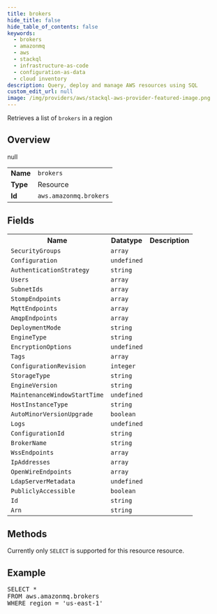 ```yaml
---
title: brokers
hide_title: false
hide_table_of_contents: false
keywords:
  - brokers
  - amazonmq
  - aws
  - stackql
  - infrastructure-as-code
  - configuration-as-data
  - cloud inventory
description: Query, deploy and manage AWS resources using SQL
custom_edit_url: null
image: /img/providers/aws/stackql-aws-provider-featured-image.png
---
```

Retrieves a list of <code>brokers</code> in a region

## Overview
<table><tbody>
<tr><td><b>Name</b></td><td><code>brokers</code></td></tr>
<tr><td><b>Type</b></td><td>Resource</td></tr>
null
<tr><td><b>Id</b></td><td><code>aws.amazonmq.brokers</code></td></tr>
</tbody></table>

## Fields
<table><tbody>
<tr><th>Name</th><th>Datatype</th><th>Description</th></tr>
<tr><td><code>SecurityGroups</code></td><td><code>array</code></td><td></td></tr><tr><td><code>Configuration</code></td><td><code>undefined</code></td><td></td></tr><tr><td><code>AuthenticationStrategy</code></td><td><code>string</code></td><td></td></tr><tr><td><code>Users</code></td><td><code>array</code></td><td></td></tr><tr><td><code>SubnetIds</code></td><td><code>array</code></td><td></td></tr><tr><td><code>StompEndpoints</code></td><td><code>array</code></td><td></td></tr><tr><td><code>MqttEndpoints</code></td><td><code>array</code></td><td></td></tr><tr><td><code>AmqpEndpoints</code></td><td><code>array</code></td><td></td></tr><tr><td><code>DeploymentMode</code></td><td><code>string</code></td><td></td></tr><tr><td><code>EngineType</code></td><td><code>string</code></td><td></td></tr><tr><td><code>EncryptionOptions</code></td><td><code>undefined</code></td><td></td></tr><tr><td><code>Tags</code></td><td><code>array</code></td><td></td></tr><tr><td><code>ConfigurationRevision</code></td><td><code>integer</code></td><td></td></tr><tr><td><code>StorageType</code></td><td><code>string</code></td><td></td></tr><tr><td><code>EngineVersion</code></td><td><code>string</code></td><td></td></tr><tr><td><code>MaintenanceWindowStartTime</code></td><td><code>undefined</code></td><td></td></tr><tr><td><code>HostInstanceType</code></td><td><code>string</code></td><td></td></tr><tr><td><code>AutoMinorVersionUpgrade</code></td><td><code>boolean</code></td><td></td></tr><tr><td><code>Logs</code></td><td><code>undefined</code></td><td></td></tr><tr><td><code>ConfigurationId</code></td><td><code>string</code></td><td></td></tr><tr><td><code>BrokerName</code></td><td><code>string</code></td><td></td></tr><tr><td><code>WssEndpoints</code></td><td><code>array</code></td><td></td></tr><tr><td><code>IpAddresses</code></td><td><code>array</code></td><td></td></tr><tr><td><code>OpenWireEndpoints</code></td><td><code>array</code></td><td></td></tr><tr><td><code>LdapServerMetadata</code></td><td><code>undefined</code></td><td></td></tr><tr><td><code>PubliclyAccessible</code></td><td><code>boolean</code></td><td></td></tr><tr><td><code>Id</code></td><td><code>string</code></td><td></td></tr><tr><td><code>Arn</code></td><td><code>string</code></td><td></td></tr>
</tbody></table>

## Methods
Currently only <code>SELECT</code> is supported for this resource resource.

## Example
<pre>
SELECT * 
FROM aws.amazonmq.brokers
WHERE region = 'us-east-1'
</pre>
